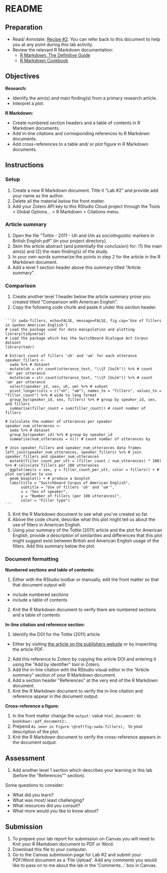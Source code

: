 # README

<!-- REMEMBER: 
You can preview a formatted version of this README.md document by clicking the 'Preview' button in the RStudio toolbar.
-->

## Preparation

- Read/ Annotate: [Recipe #2](https://lin380.github.io/tadr/articles/recipe_2.html). You can refer back to this document to help you at any point during this lab activity.
- Review the relevant R Markdown documentation: 
  - [R Markdown: The Definitive Guide](https://bookdown.org/yihui/rmarkdown/)
  - [R Markdown Cookbook](https://bookdown.org/yihui/rmarkdown-cookbook/)

## Objectives

**Research:** 

  - Identify the aim(s) and main finding(s) from a primary research article.
  - Interpret a plot.

**R Markdown:** 

  - Create numbered section headers and a table of contents in R Markdown documents.
  - Add in-line citations and corresponding references to R Markdown documents.
  - Add cross-references to a table and/ or plot figure in R Markdown documents.

## Instructions

### Setup

1. Create a new R Markdown document. Title it "Lab #2" and provide add your name as the author. 
2. Delete all the material below the front matter.
3. Add your Zotero API key to this RStudio Cloud project through the Tools > Global Options... > R Markdown > Citations menu.

### Article summary

1. Open the file "Tottie - 2011 - Uh and Um as sociolinguistic markers in British English.pdf" (in your project directory).
2. Skim the article abstract (and potentially the conclusion) for: (1) the main aim(s) and (2) the main finding(s) of the study. 
3. In your own words summarize the points in step 2 for the article in the R Markdown document.
4. Add a level 1 section header above this summary titled "Article summary".

### Comparison

1. Create another level 1 header below the article summary prose you created titled "Comparison with American English".
2. Copy the following code chunk and paste it under this section header.

````

```{r swda-fillers, echo=FALSE, message=FALSE, fig.cap='Use of fillers in spoken American English'}
# Load the package used for data manipulation and plotting
library(tidyverse)
# Load the package which has the Switchboard Dialogue Act Corpus dataset
library(tadr)

# Extract count of fillers 'uh' and 'um' for each utterance
speaker_fillers <- 
  swda %>% # dataset
  mutate(uh = str_count(utterance_text, "\\{F [Uu]h")) %>% # count 'uh' per utterance
  mutate(um = str_count(utterance_text, "\\{F [Uu]m")) %>% # count 'um' per utterance
  select(speaker_id, sex, uh, um) %>% # subset
  pivot_longer(cols = c("uh", "um"), names_to = "fillers", values_to = "filler_count") %>% # wide to long format
  group_by(speaker_id, sex, fillers) %>% # group by speaker_id, sex, and fillers
  summarise(filler_count = sum(filler_count)) # count number of fillers

# Calculate the number of utterances per speaker
speaker_num_utterances <- 
  swda %>% # dataset
  group_by(speaker_id) %>% # group by speaker_id
  summarise(num_utterances = n()) # count number of utterances by

# Join speaker_fillers and speaker_num_utterances data frames
left_join(speaker_num_utterances, speaker_fillers) %>% # join speaker_fillers and speaker_num_utterances
  mutate(filler_count_per_utt = (filler_count / num_utterances) * 100) %>% # calculate fillers per 100 utterances
  ggplot(aes(x = sex, y = filler_count_per_utt, color = fillers)) + # plot variables to use
  geom_boxplot() + # produce a boxplot
  labs(title = "Switchboard Corpus of American English", 
       subtitle = "Use of fillers 'uh' and 'um'", 
       x = "Sex of speaker", 
       y = "Number of fillers (per 100 utterances)",
       color = "Filler type")
```

````

3. Knit the R Markdown document to see what you've created so far.
4. Above the code chunk, describe what this plot might tell us about the use of fillers in American English.
5. Using your summary of the Tottie (2011) article and the plot for American English, provide a description of similarities and differences that this plot might suggest exist between British and American English usage of the fillers. Add this summary below the plot.

### Document formatting

**Numbered sections and table of contents:** 

1. Either with the RStudio toolbar or manually, edit the front matter so that that document output will:
  - include numbered sections
  - include a table of contents
2. Knit the R Markdown document to verify there are numbered sections and a table of contents

**In-line citation and reference section:**

1. Identify the DOI for the Tottie (2011) article. 
  - Either by visiting [the article on the publishers website](https://www.jbe-platform.com/content/journals/10.1075/ijcl.16.2.02tot) or by inspecting the article PDF.
2. Add this reference to Zotero by copying the article DOI and entering it using the "Add by identifier" tool in Zotero.
3. Add the in-line citation with the RStudio visual editor in the "Article summary" section of your R Markdown document.
4. Add a section header "References" at the very end of the R Markdown document.
5. Knit the R Markdown document to verify the in-line citation and reference appear in the document output.

**Cross-reference a figure:**

1. In the front matter change the `output:` value `html_document:` to `bookdown::pdf_document2:`.
2. Prepend `As seen in Figure \@ref(fig:swda-fillers), ` to your description of the plot.
3. Knit the R Markdown document to verify the cross-reference appears in the document output.

## Assessment

1. Add another level 1 section which describes your learning in this lab (before the "References"" section).

Some questions to consider: 

  - What did you learn?
  - What was most/ least challenging?
  - What resources did you consult? 
  - What more would you like to know about?

## Submission

1. To prepare your lab report for submission on Canvas you will need to Knit your R Markdown document to PDF or Word. 
2. Download this file to your computer.
3. Go to the Canvas submission page for Lab #2 and submit your PDF/Word document as a 'File Upload'. Add any comments you would like to pass on to me about the lab in the 'Comments...' box in Canvas.

